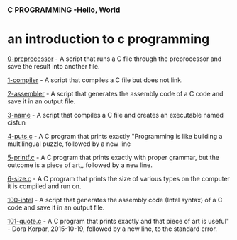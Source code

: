 ### C PROGRAMMING -Hello, World

# an introduction to c programming


[0-preprocessor](https://github.com/njoroge-s/alx-low_level_programming/0x00-hello_world/0-preprocessor) - A script that runs a C file through the preprocessor and save the result into another file.

[1-compiler](https://github.com/njoroge-s/alx-low_level_programming/0x00-hello_world/1-compiler) - A script that compiles a C file but does not link.

[2-assembler](https://github.com/njoroge-s/alx-low_level_programming/0x00-hello_world/2-assembler) - A script that generates the assembly code of a C code and save it in an output file.

[3-name](https://github.com/njoroge-s/alx-low_level_programming/0x00-hello_world/3-name) - A script that compiles a C file and creates an executable named cisfun

[4-puts.c](https://github.com/njoroge-s/alx-low_level_programming/0x00-hello_world/4-puts.c) - A C program that prints exactly "Programming is like building a multilingual puzzle, followed by a new line

[5-printf.c](https://github.com/njoroge-s/alx-low_level_programming/0x00-hello_world/5-printf.c) - A C program that prints exactly with proper grammar, but the outcome is a piece of art,, followed by a new line.

[6-size.c](https://github.com/njoroge-s/alx-low_level_programming/0x00-hello_world/6-size.c) - A C program that prints the size of various types on the computer it is compiled and run on.

[100-intel](https://github.com/njoroge-s/alx-low_level_programming/0x00-hello_world/100-intel) - A script that generates the assembly code (Intel syntax) of a C code and save it in an output file.

[101-quote.c](https://github.com/njoroge-s/alx-low_level_programming/0x00-hello_world/101-quote.c) - A C program that prints exactly and that piece of art is useful" - Dora Korpar, 2015-10-19, followed by a new line, to the standard error.
